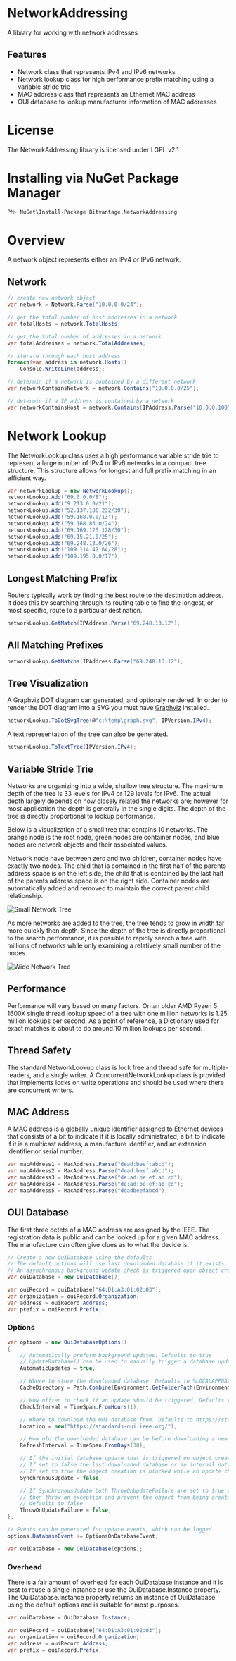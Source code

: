 # NetworkAddressing
A library for working with network addresses

## Features
* Network class that represents IPv4 and IPv6 networks
* Network lookup class for high performance prefix matching using a variable stride trie
* MAC address class that represents an Ethernet MAC address
* OUI database to lookup manufacturer information of MAC addresses

# License
The NetworkAddressing library is licensed under LGPL v2.1

# Installing via NuGet Package Manager
```sh
PM> NuGet\Install-Package Bitvantage.NetworkAddressing
```

# Overview
A network object represents either an IPv4 or IPv6 network.
## Network
```csharp
// create new network object
var network = Network.Parse("10.0.0.0/24");

// get the total number of host addresses in a network
var totalHosts = network.TotalHosts;

// get the total number of addresses in a network
var totalAddresses = network.TotalAddresses;

// iterate through each host address
foreach(var address in network.Hosts()
	Console.WriteLine(address);

// determin if a network is contained by a different network
var networkContainsNetwork = network.Contains("10.0.0.0/25");

// determin if a IP address is contained by a network
var networkContainsHost = network.Contains(IPAddress.Parse("10.0.0.100");
```

# Network Lookup
The NetworkLookup class uses a high performance variable stride trie to represent a large number of IPv4 or IPv6 networks in a compact tree structure. This structure allows for longest and full prefix matching in an efficient way.

```csharp
var networkLookup = new NetworkLookup();
networkLookup.Add("69.0.0.0/8");
networkLookup.Add("9.213.0.0/21");
networkLookup.Add("52.137.186.232/30");
networkLookup.Add("59.168.0.0/13");
networkLookup.Add("59.168.83.0/24");
networkLookup.Add("69.169.125.128/30");
networkLookup.Add("69.15.21.0/25");
networkLookup.Add("69.248.13.0/26");
networkLookup.Add("109.114.42.64/28");
networkLookup.Add("109.195.0.0/17");
```

## Longest Matching Prefix
Routers typically work by finding the best route to the destination address. It does this by searching through its routing table to find the longest, or most specific, route to a particular destination.

```csharp
networkLookup.GetMatch(IPAddress.Parse("69.248.13.12");
```

## All Matching Prefixes
```csharp
networkLookup.GetMatchs(IPAddress.Parse("69.248.13.12");
```

## Tree Visualization 
A Graphviz DOT diagram can generated, and optionaly rendered. In order to render the DOT diagram into a SVG you must have [Graphviz](https://graphviz.org/) installed.
```csharp
networkLookup.ToDotSvgTree(@"c:\temp\graph.svg", IPVersion.IPv4);
```

A text representation of the tree can also be generated.
```csharp
networkLookup.ToTextTree(IPVersion.IPv4);
```

## Variable Stride Trie
Networks are organizing into a wide, shallow tree structure. The maximum depth of the tree is 33 levels for IPv4 or 129 levels for IPv6. The actual depth largely depends on how closely related the networks are; however for most application the depth is generally in the single digits. The depth of the tree is directly proportional to lookup performance.

Below is a visualization of a small tree that contains 10 networks. The orange node is the root node, green nodes are container nodes, and blue nodes are network objects and their associated values.

Network node have between zero and two children, container nodes have exactly two nodes. The child that is contained in the first half of the parents address space is on the left side, the child that is contained by the last half of the parents address space is on the right side. Container nodes are automatically added and removed to maintain the correct parent child relationship.

![Small Network Tree](https://raw.githubusercontent.com/Bitvantage/NetworkAddressing/master/Documentation/Media/NetworkLookup-Tree-Small.svg)

As more networks are added to the tree, the tree tends to grow in width far more quickly then depth. Since the depth of the tree is directly proportional to the search performance, it is possible to rapidly search a tree with millions of networks while only examining a relatively small number of the nodes.

![Wide Network Tree](https://raw.githubusercontent.com/Bitvantage/NetworkAddressing/master/Documentation/Media/NetworkLookup-Tree-Wide.png)

## Performance
Performance will vary based on many factors. On an older AMD Ryzen 5 1600X single thread lookup speed of a tree with one million networks is 1.25 million lookups per second. As a point of reference, a Dictionary used for exact matches is about to do around 10 million lookups per second.

## Thread Safety
The standard NetworkLookup class is lock free and thread safe for multiple-readers, and a single writer. A ConcurrentNetworkLookup class is provided that implements locks on write operations and should be used where there are concurrent writers. 

## MAC Address
A [MAC address](https://en.wikipedia.org/wiki/MAC_address) is a globally unique identifier assigned to Ethernet devices that consists of a bit to indicate if it is locally administrated, a bit to indicate if it is a multicast address, a manufacture identifier, and an extension identifier or serial number.
```csharp
var macAddress1 = MacAddress.Parse("dead:beef:abcd");
var macAddress2 = MacAddress.Parse("dead.beef.abcd");
var macAddress3 = MacAddress.Parse("de.ad.be.ef.ab.cd");
var macAddress4 = MacAddress.Parse("de:ad:be:ef:ab:cd");
var macAddress5 = MacAddress.Parse("deadbeefabcd");
```

## OUI Database
The first three octets of a MAC address are assigned by the IEEE. The registration data is public and can be looked up for a given MAC address. The manufacture can often give clues as to what the device is. 
```csharp
// Create a new OuiDatabase using the defaults
// The default options will use last downloaded database if it exists, and fallback to an internal database if it does not exist. 
// An asynchronous background update check is triggered upon object creation that will update the database every 30 days.
var ouiDatabase = new OuiDatabase();

var ouiRecord = ouiDatabase["64:D1:A3:01:02:03"];
var organization = ouiRecord.Organization;
var address = ouiRecord.Address;
var prefix = ouiRecord.Prefix;
```

### Options
```csharp
var options = new OuiDatabaseOptions()
{
    // Automatically preform background updates. Defaults to true
    // UpdateDatabase() can be used to manually trigger a database update.
    AutomaticUpdates = true,

    // Where to store the downloaded database. Defaults to %LOCALAPPDATA%\NetworkAddressing
    CacheDirectory = Path.Combine(Environment.GetFolderPath(Environment.SpecialFolder.LocalApplicationData), "NetworkAddressing"),

    // How offten to check if an update should be triggered. Defaults to once an hour.
    CheckInterval = TimeSpan.FromHours(1),

    // Where to download the OUI database from. Defaults to https://standards-oui.ieee.org/
    Location = new("https://standards-oui.ieee.org/"),

    // How old the downloaded database can be before downloading a new version. Defaults to 30 days.
    RefreshInterval = TimeSpan.FromDays(30),

    // If the initial database update that is triggered on object creation should block.  Defaults to false.
    // If set to false the last downloaded database or an internal database is initially used and a background update check is triggered.
    // If set to true the object creation is blocked while an update check is triggered.
    SynchronousUpdate = false,

    // If SynchronousUpdate both ThrowOnUpdateFailure are set to true and the initial database update fails
    // then throw an exception and prevent the object from being created.
    // defaults to false
    ThrowOnUpdateFailure = false,
};

// Events can be generated for update events, which can be logged.
options.DatabaseEvent += OptionsOnDatabaseEvent;

var ouiDatabase = new OuiDatabase(options);
```

### Overhead
There is a fair amount of overhead for each OuiDatabase instance and it is best to reuse a single instance or use the OuiDatabase.Instance property.
The OuiDatabase.Instance property returns an instance of OuiDatabase using the default options and is suitable for most purposes.
```csharp
var ouiDatabase = OuiDatabase.Instance;

var ouiRecord = ouiDatabase["64:D1:A3:01:02:03"];
var organization = ouiRecord.Organization;
var address = ouiRecord.Address;
var prefix = ouiRecord.Prefix;
```